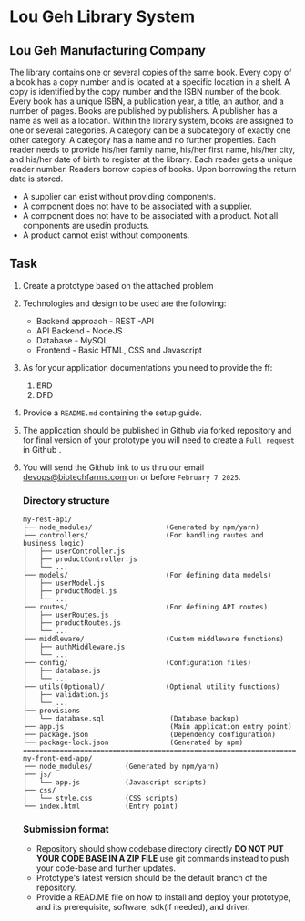 # **Lou Geh Library System**
## **Lou Geh Manufacturing Company**
The library contains one or several copies of the same book. Every copy of a book has a copy number and is located at a specific location in a shelf. A copy is identified by the copy number and the ISBN number of the book. Every book has a unique ISBN, a publication year, a title, an author, and a number of pages. Books are published by publishers. A publisher has a name as well as a location. Within the library system, books are assigned to one or several categories. A category can be a subcategory of exactly one other category. A category has a name and no further properties. Each reader needs to provide his/her family name, his/her first name, his/her city, and his/her date of birth to register at the library. Each reader gets a unique reader number. Readers borrow copies of books. Upon borrowing the return date is stored. 

- A supplier can exist without providing components.
- A component does not have to be associated with a supplier.
- A component does not have to be associated with a product. Not all components are usedin products.
- A product cannot exist without components.


## **Task**
1. Create a prototype based on the attached problem
2. Technologies and design to be used are the following:
    * Backend approach - REST -API
    * API Backend -  NodeJS
    * Database - MySQL
    * Frontend - Basic HTML, CSS and Javascript
3. As for your application documentations you need to provide the ff:
   1. ERD
   2. DFD
4. Provide a ```README.md``` containing the setup guide.
5. The application should be published in Github via forked repository and for final version of your prototype you will need to create a ```Pull request``` in Github .
6. You will send the Github link to us thru our email devops@biotechfarms.com on or before ```February 7 2025```.

    ### **Directory structure**
    ```
    my-rest-api/
    ├── node_modules/                  (Generated by npm/yarn)
    ├── controllers/                   (For handling routes and business logic)
    │   ├── userController.js
    │   ├── productController.js
    │   └── ...
    ├── models/                        (For defining data models)
    │   ├── userModel.js
    │   ├── productModel.js
    │   └── ...
    ├── routes/                        (For defining API routes)
    │   ├── userRoutes.js
    │   ├── productRoutes.js
    │   └── ...
    ├── middleware/                    (Custom middleware functions)
    │   ├── authMiddleware.js
    │   └── ...
    ├── config/                        (Configuration files)
    │   ├── database.js
    │   └── ...
    ├── utils(Optional)/               (Optional utility functions)
    │   ├── validation.js
    │   └── ...
    ├── provisions
    |   └── database.sql                (Database backup)
    ├── app.js                          (Main application entry point)
    ├── package.json                    (Dependency configuration)
    └── package-lock.json               (Generated by npm)
    ========================================================================
    my-front-end-app/
    ├── node_modules/        (Generated by npm/yarn)
    ├── js/
    |   └── app.js           (Javascript scripts)
    ├── css/
    |   └── style.css        (CSS scripts)
    └── index.html           (Entry point)
    ```
    ### **Submission format**
    - Repository should show codebase directory directly **DO NOT PUT YOUR CODE BASE IN A ZIP FILE** use git commands instead to push your code-base and further updates.
    - Prototype's latest version should be the default branch of the repository.
    - Provide a READ.ME file on how to install and deploy your prototype, and its prerequisite, software, sdk(if needed), and driver.
